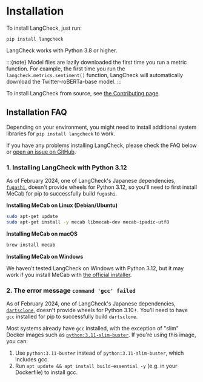 # Installation

To install LangCheck, just run:

```
pip install langcheck
```

LangCheck works with Python 3.8 or higher.

:::{note}
Model files are lazily downloaded the first time you run a metric function. For example, the first time you run the ``langcheck.metrics.sentiment()`` function, LangCheck will automatically download the Twitter-roBERTa-base model.
:::

To install LangCheck from source, see [the Contributing page](contributing.md).

## Installation FAQ

Depending on your environment, you might need to install additional system libraries for `pip install langcheck` to work.

If you have any problems installing LangCheck, please check the FAQ below or [open an issue on GitHub](https://github.com/citadel-ai/langcheck/issues).

### 1. Installing LangCheck with Python 3.12

As of February 2024, one of LangCheck's Japanese dependencies, [`fugashi`](https://github.com/polm/fugashi), doesn't provide wheels for Python 3.12, so you'll need to first install MeCab for pip to successfully build `fugashi`.

**Installing MeCab on Linux (Debian/Ubuntu)**

```bash
sudo apt-get update
sudo apt-get install -y mecab libmecab-dev mecab-ipadic-utf8
```

**Installing MeCab on macOS**

```bash
brew install mecab
```

**Installing MeCab on Windows**

We haven't tested LangCheck on Windows with Python 3.12, but it may work if you install MeCab with [the official installer](https://taku910.github.io/mecab/#install).

### 2. The error message `command 'gcc' failed`

As of February 2024, one of LangCheck's Japanese dependencies, [`dartsclone`](https://github.com/s-yata/darts-clone), doesn't provide wheels for Python 3.10+. You'll need to have `gcc` installed for pip to successfully build `dartsclone`.

Most systems already have `gcc` installed, with the exception of "slim" Docker images such as [`python:3.11-slim-buster`](https://hub.docker.com/_/python). If you're using this image, you can:

1. Use `python:3.11-buster` instead of `python:3.11-slim-buster`, which includes gcc.
1. Run `apt update && apt install build-essential -y` (e.g. in your Dockerfile) to install gcc.

